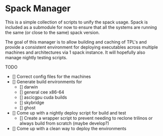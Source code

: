 # Spack Manager

This is a simple collection of scripts to unify the spack usage.
Spack is included as a submodule for now to ensure that all the systems are running
the same (or close to the same) spack version.

The goal of this manager is to allow building and caching of TPL's and provide a consistent environment for deploying executables across multiple machines and architectures via 1 spack instance.
It will hopefully also manage nightly testing scripts.

TODO
- [] Correct config files for the machines
- [] Generate build environments for 
  - [] darwin
  - [] general cee x86-64
  - [] ascicgpu cuda builds
  - [] skybridge
  - [] ghost
- [] Come up with a nightly deploy script for build and test
  - [] Create a wrapper script to prevent needing to reclone trilinos or always build from scratch (maybe develop?)
- [] Come up with a clean way to deploy the environments
